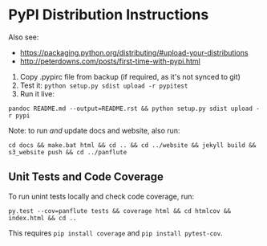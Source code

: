 # PyPI Distribution Instructions

Also see:

- https://packaging.python.org/distributing/#upload-your-distributions
- http://peterdowns.com/posts/first-time-with-pypi.html

1. Copy .pypirc file from backup (if required, as it's not synced to git)
2. Test it: `python setup.py sdist upload -r pypitest`
3. Run it live:

```
pandoc README.md --output=README.rst && python setup.py sdist upload -r pypi
```

Note: to run *and* update docs and website, also run:

```
cd docs && make.bat html && cd .. && cd ../website && jekyll build && s3_website push && cd ../panflute
```


## Unit Tests and Code Coverage

To run unint tests locally and check code coverage, run:

```
py.test --cov=panflute tests && coverage html && cd htmlcov && index.html && cd ..
```

This requires `pip install coverage` and `pip install pytest-cov`.
